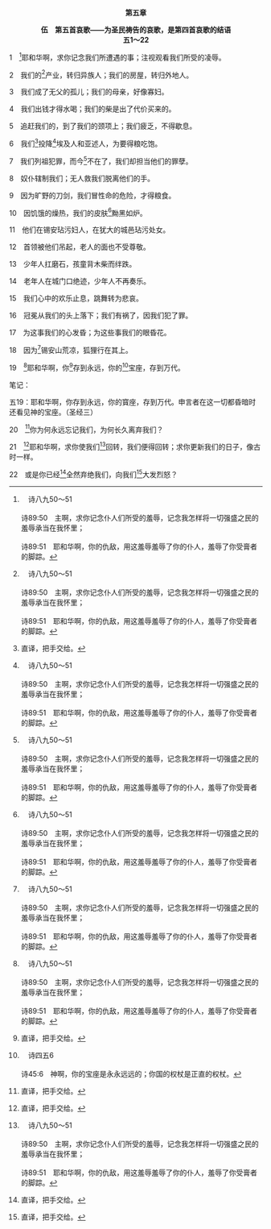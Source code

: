 <p style="text-align:center;font-weight:bold;">第五章</p>

<p style="text-align:center;font-weight:bold;">伍　第五首哀歌——为圣民祷告的哀歌，是第四首哀歌的结语<br>五1～22</p>

1　[^a]耶和华啊，求你记念我们所遭遇的事；注视观看我们所受的凌辱。

[^a]:　诗八九50～51<br><br>诗89:50　主啊，求你记念仆人们所受的羞辱，记念我怎样将一切强盛之民的羞辱承当在我怀里；<br><br>诗89:51　耶和华啊，你的仇敌，用这羞辱羞辱了你的仆人，羞辱了你受膏者的脚踪。

2　我们的[^a]产业，转归异族人；我们的房屋，转归外地人。

[^a]:　诗七九1<br><br>诗79:1　亚萨的诗。<br><br>神啊，外邦人进入你的产业，污秽你的圣殿，使耶路撒冷变成了荒堆。

3　我们成了无父的孤儿；我们的母亲，好像寡妇。

4　我们出钱才得水喝；我们的柴是出了代价买来的。

5　追赶我们的，到了我们的颈项上；我们疲乏，不得歇息。

6　我们[^1]投降[^a]埃及人和亚述人，为要得粮吃饱。

[^1]:直译，把手交给。

[^a]:　何七11；九3；十二1<br><br>何7:11　以法莲好像鸽子愚蠢无知：他们呼求埃及，投奔亚述。<br><br>何9:3　他们必不得住耶和华的地，以法莲却要归回埃及，必在亚述吃不洁净的食物。<br><br>何12:1　以法莲吃风，终日追赶东风；他增添虚谎和强暴；与亚述立约，把油送到埃及。

7　我们列祖犯罪，而今[^a]不在了，我们却担当他们的罪孽。

[^a]:　亚一5<br><br>亚1:5　你们的列祖在哪里呢？那些申言者能永远活着吗？

8　奴仆辖制我们；无人救我们脱离他们的手。

9　因为旷野的刀剑，我们冒性命的危险，才得粮食。

10　因饥饿的燥热，我们的皮肤[^a]黝黑如炉。

[^a]:　哀四8<br><br>哀4:8　现在他们的面貌比黑炭更黑，以致在街上无人认识；他们的皮肤紧贴骨头，枯干如同木柴。

11　他们在锡安玷污妇人，在犹大的城邑玷污处女。

12　首领被他们吊起，老人的面也不受尊敬。

13　少年人扛磨石，孩童背木柴而绊跌。

14　老年人在城门口绝迹，少年人不再奏乐。

15　我们心中的欢乐止息，跳舞转为悲哀。

16　冠冕从我们的头上落下；我们有祸了，因我们犯了罪。

17　为这事我们的心发昏；为这些事我们的眼昏花。

18　因为[^a]锡安山荒凉，狐狸行在其上。

[^a]:　诗七四2～3；哀二8；弥三12<br><br>诗74:2　求你记念你古时所买来的会众，就是你所赎作你产业支派的，并记念你所居住的锡安山。<br><br>诗74:3　求你举步到那长久荒凉之地；仇敌在圣所中将一切尽行毁灭。<br><br>哀2:8　耶和华想要拆毁锡安女子的城墙；祂拉了准绳，不将手收回，定要毁灭；祂使外郭和城墙都悲哀，一同衰败。<br><br>弥3:12　所以因你们的缘故，锡安必被耕种像田地，耶路撒冷必成为乱堆，这殿的山必成为丛林的高冈。

19　[^a]耶和华啊，你[^1]存到永远，你的[^b]宝座，存到万代。

<p id="biblebj">笔记：

<p id="biblebjzw">五19：耶和华啊，你存到永远，你的寳座，存到万代。申言者在这一切都昏暗时还看见神的宝座。（圣经三）

[^1]:在1～18节，耶利米是按照他个人、属人的感觉而写，但在本节，他的立场和角度从自己转向耶和华。在此他指向神永远的所是和祂永远不变的行政。耶路撒冷被倾覆，圣殿被烧毁，神的百姓被迁徙，但耶和华这位宇宙之主仍旧施行祂的行政。<br><br>神永远的所是和祂的宝座，高于祂的慈爱、怜恤和信实(三22～23)。神的慈爱和怜恤可能变动，但神的身位和祂的行政永不变动。在新耶路撒冷里，神要在祂的身位和行政上完全得着揭示：祂的身位是永远的王，祂的行政是祂那永远、不能震动的国；(来十二28，启二二3；)这二者乃是神在对付祂子民的事上不可摇动的根基。

[^a]:　诗九7；一〇二12<br><br>诗9:7　唯耶和华坐着为王，直到永远；祂已经为审判立定祂的宝座。<br><br>诗102:12　耶和华啊，你却永远长存；你可记念的名，也存到万代。

[^b]:　诗四五6<br><br>诗45:6　神啊，你的宝座是永永远远的；你国的权杖是正直的权杖。

20　[^1]你为何永远忘记我们，为何长久离弃我们？

[^1]:虽然耶利米在19节的发表是神圣的，但他在20～22节又恢复到属人的写作方式。

21　[^1]耶和华啊，求你使我们[^a]回转，我们便得回转；求你更新我们的日子，像古时一样。

[^1]:这话以祈使的语气发表，指明耶利米认为，使以色列人回转的责任在于耶和华。虽然耶利米以属人的方式写这话，但他的思想是正确的。在主第二次来时，祂要转向以色列人，向他们显现，他们也要转向主，并得着祂对他们全家的救恩(亚十二10，罗十一26，启一7)。

[^a]:　诗八十3；7；19；耶三一18<br><br>诗80:3　神啊，求你恢复我们，使你的脸发光，我们便要得救。<br><br>诗80:7　万军之神啊，求你恢复我们，使你的脸发光，我们便要得救。<br><br>诗80:19　耶和华万军之神啊，求你恢复我们，使你的脸发光，我们便要得救。<br><br>耶31:18　我听见以法莲悲叹，说，你惩治我，我便受惩治，像未驯的牛犊一样；求你使我回转，我便回转，因为你是耶和华我的神。

22　或是你已经[^1]全然弃绝我们，向我们[^1]大发烈怒？

[^1]:耶和华没有全然弃绝以色列，也没有向他们大发烈怒。但以色列需要等候祂，直到复兴的时候(太十九28，徒三21)，那时祂要复兴以色列人，使他们在祂的身位里并在祂永远的国里，享受祂向他们先祖所应许的。见三25注1。<br><br>在20～22节，耶利米向耶和华说挑战的话，甚至是吩咐并责备的话。然而，耶和华没有答复他，反而静默不语。耶利米一切的挑战和问题，都在圣经以下各卷书得着答复。这答复的完成将是新耶路撒冷。因此，耶利米必须等候，直到新约时代，直到千年国时代，直到新耶路撒冷。那时他就要完全得着满足。


